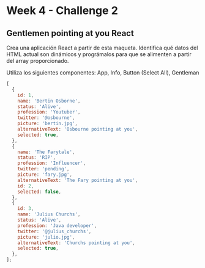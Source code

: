 # Week 4 - Challenge 2

## Gentlemen pointing at you React

Crea una aplicación React a partir de esta maqueta. Identifica qué datos del HTML actual son dinámicos y prográmalos para que se alimenten a partir del array proporcionado.

Utiliza los siguientes componentes: App, Info, Button (Select All), Gentleman

```javascript
[
  {
    id: 1,
    name: 'Bertin Osborne',
    status: 'Alive',
    profession: 'Youtuber',
    twitter: '@osbourne',
    picture: 'bertin.jpg',
    alternativeText: 'Osbourne pointing at you',
    selected: true,
  },
  {
    name: 'The Farytale',
    status: 'RIP',
    profession: 'Influencer',
    twitter: 'pending',
    picture: 'fary.jpg',
    alternativeText: 'The Fary pointing at you',
    id: 2,
    selected: false,
  },
  {
    id: 3,
    name: 'Julius Churchs',
    status: 'Alive',
    profession: 'Java developer',
    twitter: '@julius_churchs',
    picture: 'julio.jpg',
    alternativeText: 'Churchs pointing at you',
    selected: true,
  },
];
```
